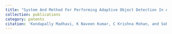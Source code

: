 ```yaml
---
title: "System And Method For Performing Adaptive Object Detection In An Autonomous Vehicle System"
collection: publications
category: patents
citation: 'Kondapally Madhavi, K Naveen Kumar, C Krishna Mohan, and Sobhan Babu, System And Method For Performing Adaptive Object Detection In An Autonomous Vehicle System, Indian Patent Office, Official journal No. 16219-274, Application no. 202541001505, Jan, 07, 2025 (filed)'
---
```


